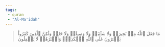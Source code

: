 ```yaml
---
tags: 
 - quran 
 - "Al-Ma'idah"
---
```


> مَا جَعَلَ ٱللَّهُ مِنۢ بَحِيرَةٖ وَلَا سَآئِبَةٖ وَلَا وَصِيلَةٖ وَلَا حَامٖ وَلَٰكِنَّ ٱلَّذِينَ كَفَرُواْ يَفۡتَرُونَ عَلَى ٱللَّهِ ٱلۡكَذِبَۖ وَأَكۡثَرُهُمۡ لَا يَعۡقِلُونَ
